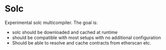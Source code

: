 # Solc

Experimental solc multicompiler. The goal is:
- solc should be downloaded and cached at runtime
- should be compatible with most setups with no additional configuration
- Should be able to resolve and cache contracts from etherscan etc.


